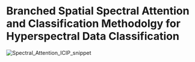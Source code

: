 # Branched Spatial Spectral Attention and Classification Methodolgy for Hyperspectral Data Classification

![Spectral_Attention_ICIP_snippet](https://user-images.githubusercontent.com/79660080/109740080-464eab80-7b90-11eb-8ae8-9030a3eb4437.png)
